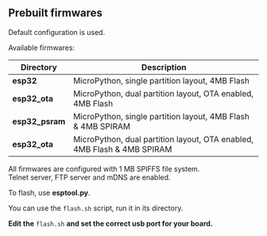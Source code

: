 
## Prebuilt firmwares


Default configuration is used.

Available firmwares:

| Directory | Description |
| - | - |
|**esp32** | MicroPython, single partition layout, 4MB Flash |
|**esp32_ota** | MicroPython, dual partition layout, OTA enabled, 4MB Flash |
|**esp32_psram** | MicroPython, single partition layout, 4MB Flash & 4MB SPIRAM |
|**esp32_ota** | MicroPython, dual partition layout, OTA enabled, 4MB Flash & 4MB SPIRAM |


All firmwares are configured with 1 MB SPIFFS file system.<br>
Telnet server, FTP server and mDNS are enabled.

To flash, use **esptool.py**.

You can use the `flash.sh` script, run it in its directory.

**Edit the** `flash.sh` **and set the correct usb port for your board.**
